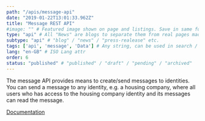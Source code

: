 ```yaml
---
path: "/apis/message-api"
date: "2019-01-22T13:01:33.962Z"
title: "Message REST API"
#image: "" # Featured image shown on page and listings. Save in same folder. Don't use svg.
type: "api" # All "News" are blogs to separate them from real pages made with MarkDown, so that they appear in blog listings etc.
subtype: "api" # "blog" / "news" / "press-realease" etc.
tags: ['api', 'message', 'Data'] # Any string, can be used in search / "related content"
lang: "en-GB" # ISO Lang attr
order: 6
status: "published" # "published" / "draft" / "pending" / "archived"
---
```

The message API provides means to create/send messages to identities. You can send a message to any identity, e.g. a housing company, where all users who has access to the housing company identity and its messages can read the message.

[Documentation](https://docs.oftrust.net/#message-api)
